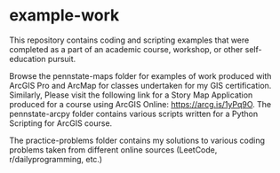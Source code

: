 # example-work

This repository contains coding and scripting examples that were completed as a part of an academic course, workshop, or other self-education pursuit.

Browse the pennstate-maps folder for examples of work produced with ArcGIS Pro and ArcMap for classes undertaken for my GIS certification. Similarly, Please visit the following link for a Story Map Application produced for a course using ArcGIS Online: https://arcg.is/1yPq9O. The pennstate-arcpy folder contains various scripts written for a Python Scripting for ArcGIS course.

The practice-problems folder contains my solutions to various coding problems taken from different online sources (LeetCode, r/dailyprogramming, etc.)